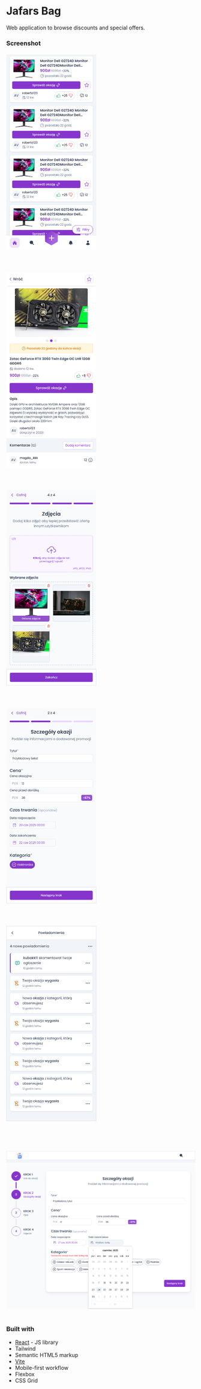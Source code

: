 # Jafars Bag

Web application to browse discounts and special offers.

### Screenshot

<div style="display: grid; grid-template-columns: repeat(auto-fit, minmax(240px, 1fr)); gap: 60px; margin: 20px 0;">

<img src="./screenshots/mobile-1.png" width="240" alt="Mobile Design Part 1">

<img src="./screenshots/mobile-2.png" width="240" alt="Mobile Design Part 2">

<img src="./screenshots/mobile-3.png" width="240" alt="Mobile Design Part 3">

<img src="./screenshots/mobile-4.png" width="240" alt="Mobile Design Part 4">

<img src="./screenshots/mobile-5.png" width="240" alt="Mobile Design Part 5">

<img src="./screenshots/desktop-1.png" width="100%" style="margin: 20px 0;" alt="Desktop Design Part 1">
</div>

### Built with

- [React](https://reactjs.org/) - JS library
- Tailwind
- Semantic HTML5 markup
- [Vite](https://vitejs.dev/)
- Mobile-first workflow
- Flexbox
- CSS Grid
